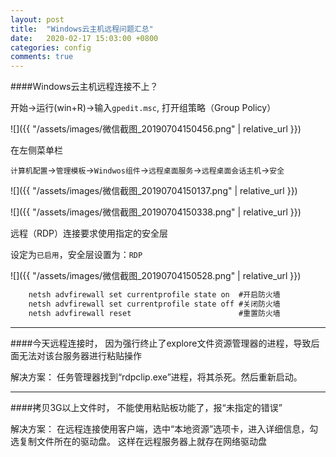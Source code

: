 ```yaml
---
layout: post
title:  "Windows云主机远程问题汇总"
date:   2020-02-17 15:03:00 +0800
categories: config
comments: true
---
```

####Windows云主机远程连接不上？

开始→运行(win+R)→输入`gpedit.msc`, 打开组策略（Group Policy）

![]({{ "/assets/images/微信截图_20190704150456.png" | relative_url }})

在左侧菜单栏

`计算机配置`→`管理模板`→`Windwos组件`→`远程桌面服务`→`远程桌面会话主机`→`安全`

![]({{ "/assets/images/微信截图_20190704150137.png" | relative_url }})

![]({{ "/assets/images/微信截图_20190704150338.png" | relative_url }})


远程（RDP）连接要求使用指定的安全层

设定为`已启用`，安全层设置为：`RDP`

![]({{ "/assets/images/微信截图_20190704150528.png" | relative_url }})

```bat
	netsh advfirewall set currentprofile state on  #开启防火墙
	netsh advfirewall set currentprofile state off #关闭防火墙
	netsh advfirewall reset                        #重置防火墙
```

---

####今天远程连接时， 因为强行终止了explore文件资源管理器的进程，导致后面无法对该台服务器进行粘贴操作

解决方案：
任务管理器找到“rdpclip.exe”进程，将其杀死。然后重新启动。

---

####拷贝3G以上文件时， 不能使用粘贴板功能了，报“未指定的错误”

解决方案：
在远程连接使用客户端，选中“本地资源”选项卡，进入详细信息，勾选复制文件所在的驱动盘。
这样在远程服务器上就存在网络驱动盘

